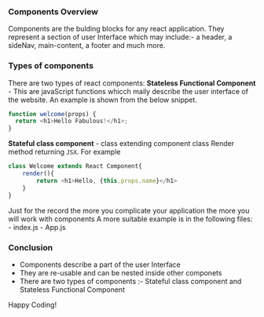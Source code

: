 ### Components Overview

Components are the bulding blocks for any react application. They represent a section of user Interface which may include:- a header, a sideNav, main-content, a footer and much more.

### Types of components

There are two types of react components:
**Stateless Functional Component** - This are javaScript functions whicch maily describe the user interface of the website. An example is shown from the below snippet.

```javascript
function welcome(props) {
  return <h1>Hello Fabulous!</h1>;
}
```

**Stateful class component** - class extending component class
Render method returning `JSX`. For example

```javascript
class Welcome extends React Component{
    render(){
        return <h1>Hello, {this.props.name}</h1>
    }
}
```

Just for the record the more you complicate your application the more you will work with components
A more suitable example is in the following files: - index.js - App.js

### Conclusion

- Components describe a part of the user Interface
- They are re-usable and can be nested inside other componets
- There are two types of components :- Stateful class component and Stateless Functional Component

Happy Coding!
